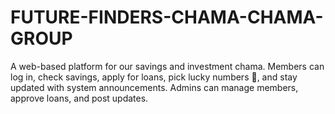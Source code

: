 # FUTURE-FINDERS-CHAMA-CHAMA-GROUP
A web-based platform for our savings and investment chama. Members can log in, check savings, apply for loans, pick lucky numbers 🎲, and stay updated with system announcements. Admins can manage members, approve loans, and post updates.
